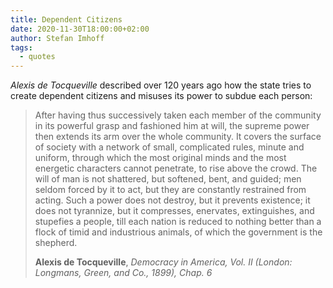 ```yaml
---
title: Dependent Citizens
date: 2020-11-30T18:00:00+02:00
author: Stefan Imhoff
tags:
  - quotes
---
```


_Alexis de Tocqueville_ described over 120 years ago how the state tries to create dependent citizens and misuses its power to subdue each person:

> After having thus successively taken each member of the community in its powerful grasp and fashioned him at will, the supreme power then extends its arm over the whole community. It covers the surface of society with a network of small, complicated rules, minute and uniform, through which the most original minds and the most energetic characters cannot penetrate, to rise above the crowd. The will of man is not shattered, but softened, bent, and guided; men seldom forced by it to act, but they are constantly restrained from acting. Such a power does not destroy, but it prevents existence; it does not tyrannize, but it compresses, enervates, extinguishes, and stupefies a people, till each nation is reduced to nothing better than a flock of timid and industrious animals, of which the government is the shepherd.
>
> **Alexis de Tocqueville**, _Democracy in America, Vol. II (London: Longmans, Green, and Co., 1899), Chap. 6_

